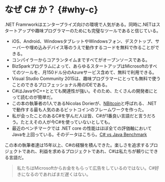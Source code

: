 # なぜ C\# か？ {#why-c}

.NET Framrworkはエンタープライズ向けの環境で人気がある。同時に.NETはスタートアップや趣味プログラマーのためにも完璧なツールであると信じている。

* iOS、Android、WindowsタブレットやWindowsフォン、デスクトップ、サーバーや埋め込みデバイス等のうえで動作するコードを無料で作ることができる。
* コンパイラーからコアランタイムまですべてがオープンソースである。
* BizSparkプログラムによって、あらゆるスタートアップはMicrosoftのすべてのツールを、月150ドル分のAzureサービス含めて、無料で利用できる。
* Visual Studio Community 2015は、趣味プログラマーにとっても無料で使うことのできるプロフェッショナル用のIDEである。
* C\#はJavaやC++ととても関連性が強い。そのため、たくさんの開発者にとって読むのが簡単だ。
* この本の執筆者の1人であるNicolas Dorierが、[NBitcoin](https://github.com/MetacoSA/NBitcoin)と呼ばれる、.NETで動作する最も人気のあるビットコインのフレームワークを作った。
* 私が会ったことのあるC\#を学んだ人は皆、C\#が1番良い言語だと言うだろう。たとえその人が今C\#を使っていないとしても。
* 最近のベンチマークでは .NET core の性能はほぼ全ての評価軸においてJavaを上回っている。そのデータはこちら。[C# vs Java Benchmark](https://benchmarksgame-team.pages.debian.net/benchmarksgame/faster/csharp.html)

この本の執筆者達は15年以上、C\#の経験を積んできた。楽しさを追求するプロジェクトであれ、利益を求めるプロジェクトであれ、C\#は私たちが頼りにできる言語だ。

> 私たちはMicrosoftからお金をもらって広告をしているのではない。C\#好きになるのであればまだ遅くはない。
